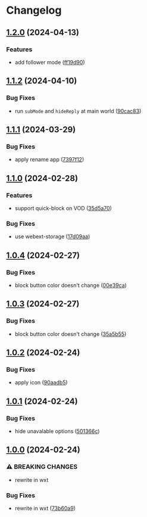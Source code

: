 # Changelog

## [1.2.0](https://github.com/ookkoouu/twitch-eyepatch/compare/v1.1.2...v1.2.0) (2024-04-13)


### Features

* add follower mode ([ff19d90](https://github.com/ookkoouu/twitch-eyepatch/commit/ff19d90e75463b01f6089ea46aa89183029575c5))

## [1.1.2](https://github.com/ookkoouu/twitch-eyepatch/compare/v1.1.1...v1.1.2) (2024-04-10)


### Bug Fixes

* run `subMode` and `hideReply` at main world ([90cac83](https://github.com/ookkoouu/twitch-eyepatch/commit/90cac83558d9eb855b4cb3ae33c869d5677e6bd4))

## [1.1.1](https://github.com/ookkoouu/twitch-eyepatch/compare/v1.1.0...v1.1.1) (2024-03-29)


### Bug Fixes

* apply rename app ([7397f12](https://github.com/ookkoouu/twitch-eyepatch/commit/7397f128a047f9228e86b6ca015aab645b4abf86))

## [1.1.0](https://github.com/ookkoouu/twitch-chat-mask/compare/v1.0.4...v1.1.0) (2024-02-28)


### Features

* support quick-block on VOD ([35d5a70](https://github.com/ookkoouu/twitch-chat-mask/commit/35d5a7040330a204e1ec1cb8c82d385e5d33a239))


### Bug Fixes

* use webext-storage ([17d09aa](https://github.com/ookkoouu/twitch-chat-mask/commit/17d09aa17e1c5e8e960b1ddb073e69b768bad46f))

## [1.0.4](https://github.com/ookkoouu/twitch-chat-mask/compare/v1.0.3...v1.0.4) (2024-02-27)


### Bug Fixes

* block button color doesn't change ([00e39ca](https://github.com/ookkoouu/twitch-chat-mask/commit/00e39ca9c7e87e78ac682c9cd92806978e2b0e77))

## [1.0.3](https://github.com/ookkoouu/twitch-chat-mask/compare/v1.0.2...v1.0.3) (2024-02-27)


### Bug Fixes

* block button color doesn't change ([35a5b55](https://github.com/ookkoouu/twitch-chat-mask/commit/35a5b55d15b4aab4c55da932999566929326d651))

## [1.0.2](https://github.com/ookkoouu/twitch-chat-mask/compare/v1.0.1...v1.0.2) (2024-02-24)


### Bug Fixes

* apply icon ([90aadb5](https://github.com/ookkoouu/twitch-chat-mask/commit/90aadb50b0c2fedee9875a62ca50c23258d7972a))

## [1.0.1](https://github.com/ookkoouu/twitch-chat-mask/compare/v1.0.0...v1.0.1) (2024-02-24)


### Bug Fixes

* hide unavalable options ([501366c](https://github.com/ookkoouu/twitch-chat-mask/commit/501366ce6248ed0c81dbac9fdc9a5f7527878717))

## [1.0.0](https://github.com/ookkoouu/twitch-chat-mask/compare/v0.3.1...v1.0.0) (2024-02-24)


### ⚠ BREAKING CHANGES

* rewrite in wxt

### Bug Fixes

* rewrite in wxt ([73b60a9](https://github.com/ookkoouu/twitch-chat-mask/commit/73b60a92f56076b3aa91519a53c6afebc9f72aec))
